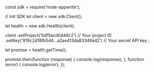 const sdk = require('node-appwrite');

// Init SDK
let client = new sdk.Client();

let health = new sdk.Health(client);

client
    .setProject('5df5acd0d48c2') // Your project ID
    .setKey('919c2d18fb5d4...a2ae413da83346ad2') // Your secret API key
;

let promise = health.getTime();

promise.then(function (response) {
    console.log(response);
}, function (error) {
    console.log(error);
});